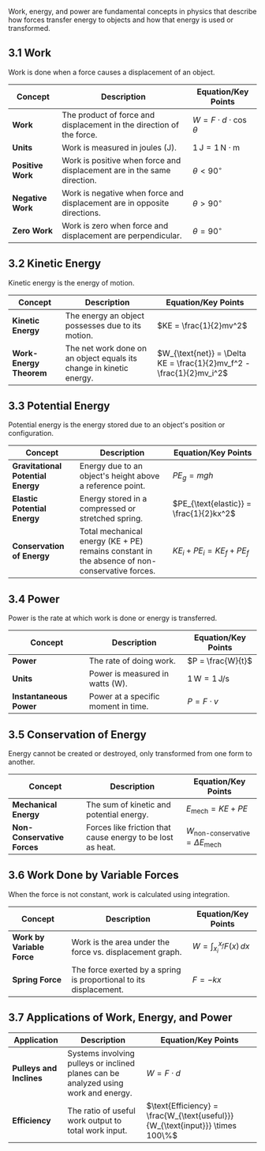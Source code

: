 Work, energy, and power are fundamental concepts in physics that describe how forces transfer energy to objects and how that energy is used or transformed.

## 3.1 Work

Work is done when a force causes a displacement of an object.

| **Concept**       | **Description**                                                          | **Equation/Key Points**                        |
| ----------------- | ------------------------------------------------------------------------ | ---------------------------------------------- |
| **Work**          | The product of force and displacement in the direction of the force.     | $W = F \cdot d \cdot \cos \theta$              |
| **Units**         | Work is measured in joules (J).                                          | $1 \, \text{J} = 1 \, \text{N} \cdot \text{m}$ |
| **Positive Work** | Work is positive when force and displacement are in the same direction.  | $\theta < 90^\circ$                            |
| **Negative Work** | Work is negative when force and displacement are in opposite directions. | $\theta > 90^\circ$                            |
| **Zero Work**     | Work is zero when force and displacement are perpendicular.              | $\theta = 90^\circ$                            |

## 3.2 Kinetic Energy

Kinetic energy is the energy of motion.

| **Concept**             | **Description**                                                     | **Equation/Key Points**                                              |
| ----------------------- | ------------------------------------------------------------------- | -------------------------------------------------------------------- |
| **Kinetic Energy**      | The energy an object possesses due to its motion.                   | $KE = \frac{1}{2}mv^2$                                               |
| **Work-Energy Theorem** | The net work done on an object equals its change in kinetic energy. | $W_{\text{net}} = \Delta KE = \frac{1}{2}mv_f^2 - \frac{1}{2}mv_i^2$ |

## 3.3 Potential Energy

Potential energy is the energy stored due to an object's position or configuration.

| **Concept**                        | **Description**                                                                               | **Equation/Key Points**                 |
| ---------------------------------- | --------------------------------------------------------------------------------------------- | --------------------------------------- |
| **Gravitational Potential Energy** | Energy due to an object's height above a reference point.                                     | $PE_g = mgh$                            |
| **Elastic Potential Energy**       | Energy stored in a compressed or stretched spring.                                            | $PE_{\text{elastic}} = \frac{1}{2}kx^2$ |
| **Conservation of Energy**         | Total mechanical energy (KE + PE) remains constant in the absence of non-conservative forces. | $KE_i + PE_i = KE_f + PE_f$             |
## 3.4 Power

Power is the rate at which work is done or energy is transferred.

| **Concept**             | **Description**                     | **Equation/Key Points**           |
| ----------------------- | ----------------------------------- | --------------------------------- |
| **Power**               | The rate of doing work.             | $P = \frac{W}{t}$                 |
| **Units**               | Power is measured in watts (W).     | $1 \, \text{W} = 1 \, \text{J/s}$ |
| **Instantaneous Power** | Power at a specific moment in time. | $P = F \cdot v$                   |

## 3.5 Conservation of Energy

Energy cannot be created or destroyed, only transformed from one form to another.

| **Concept**                 | **Description**                                            | **Equation/Key Points**                                |
| --------------------------- | ---------------------------------------------------------- | ------------------------------------------------------ |
| **Mechanical Energy**       | The sum of kinetic and potential energy.                   | $E_{\text{mech}} = KE + PE$                            |
| **Non-Conservative Forces** | Forces like friction that cause energy to be lost as heat. | $W_{\text{non-conservative}} = \Delta E_{\text{mech}}$ |

## 3.6 Work Done by Variable Forces

When the force is not constant, work is calculated using integration.

| **Concept**                | **Description**                                                    | **Equation/Key Points**           |
| -------------------------- | ------------------------------------------------------------------ | --------------------------------- |
| **Work by Variable Force** | Work is the area under the force vs. displacement graph.           | $W = \int_{x_i}^{x_f} F(x) \, dx$ |
| **Spring Force**           | The force exerted by a spring is proportional to its displacement. | $F = -kx$                         |

## 3.7 Applications of Work, Energy, and Power

| **Application**          | **Description**                                                                     | **Equation/Key Points**                                                       |
| ------------------------ | ----------------------------------------------------------------------------------- | ----------------------------------------------------------------------------- |
| **Pulleys and Inclines** | Systems involving pulleys or inclined planes can be analyzed using work and energy. | $W = F \cdot d$                                                               |
| **Efficiency**           | The ratio of useful work output to total work input.                                | $\text{Efficiency} = \frac{W_{\text{useful}}}{W_{\text{input}}} \times 100\%$ |
